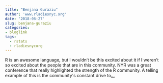 ```yaml
---
title: "Benjana Guraziu"
author: 'www.rladiesnyc.org'
date: '2018-06-27'
slug: benjana-guraziu
categories:
- bloglink
tags:
  - rstats
  - rladiesnycorg
---
```


R is an awesome language, but I wouldn’t be this excited about it if I weren’t so excited about the people that are in this community. NYR was a great conference that really highlighted the strength of the R community. A telling example of this is the community's constant drive to[... <i class="fas fa-external-link-alt"></i>](http://www.rladiesnyc.org/post/an-rladys-first-r-conference/)

